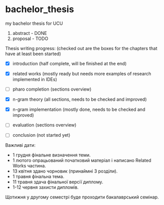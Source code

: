 # bachelor_thesis
my bachelor thesis for UCU

1. abstract - DONE
2. proposal - TODO

Thesis writing progress:
(checked out are the boxes for the chapters that have at least been started)

- [x] introduction (half complete, will be finished at the end)
- [x] related works (mostly ready but needs more examples of research implemented in IDEs)
- [ ] pharo completion (sections overview)
- [x] n-gram theory (all sections, needs to be checked and improved)
- [x] n-gram implementation (mostly done, needs to be checked and improved)
- [ ] evaluation (sections overview)
- [ ] conclusion (not started yet)


Важливі дати:

- 1 грудня фінальне визначення теми.
- 1 лютого опрацьований початковий матеріал і написано Related Works частина.
- 13 квітня здано чорновик (принаймні 3 розділи).
- 1 травня фінальна тема.
- 11 травня здача фінальної версії диплому.
- 1-12 червня захисти дипломів.

Щотижня у другому семестрі буде проходити бакалаврський семінар.
